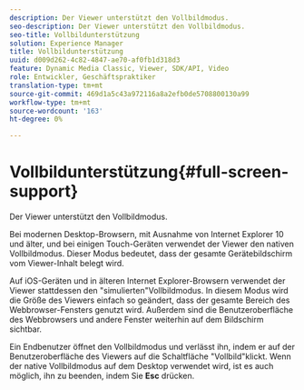 ```yaml
---
description: Der Viewer unterstützt den Vollbildmodus.
seo-description: Der Viewer unterstützt den Vollbildmodus.
seo-title: Vollbildunterstützung
solution: Experience Manager
title: Vollbildunterstützung
uuid: d009d262-4c82-4847-ae70-af0fb1d318d3
feature: Dynamic Media Classic, Viewer, SDK/API, Video
role: Entwickler, Geschäftspraktiker
translation-type: tm+mt
source-git-commit: 469d1a5c43a972116a8a2efb0de5708800130a99
workflow-type: tm+mt
source-wordcount: '163'
ht-degree: 0%

---
```



# Vollbildunterstützung{#full-screen-support}

Der Viewer unterstützt den Vollbildmodus.

Bei modernen Desktop-Browsern, mit Ausnahme von Internet Explorer 10 und älter, und bei einigen Touch-Geräten verwendet der Viewer den nativen Vollbildmodus. Dieser Modus bedeutet, dass der gesamte Gerätebildschirm vom Viewer-Inhalt belegt wird.

Auf iOS-Geräten und in älteren Internet Explorer-Browsern verwendet der Viewer stattdessen den &quot;simulierten&quot;Vollbildmodus. In diesem Modus wird die Größe des Viewers einfach so geändert, dass der gesamte Bereich des Webbrowser-Fensters genutzt wird. Außerdem sind die Benutzeroberfläche des Webbrowsers und andere Fenster weiterhin auf dem Bildschirm sichtbar.

Ein Endbenutzer öffnet den Vollbildmodus und verlässt ihn, indem er auf der Benutzeroberfläche des Viewers auf die Schaltfläche &quot;Vollbild&quot;klickt. Wenn der native Vollbildmodus auf dem Desktop verwendet wird, ist es auch möglich, ihn zu beenden, indem Sie **Esc** drücken.
